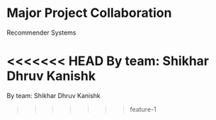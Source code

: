 # Major Project Collaboration

Recommender Systems

<<<<<<< HEAD
By team: Shikhar Dhruv Kanishk
=======
By team: 
Shikhar 
Dhruv 
Kanishk
>>>>>>> feature-1

